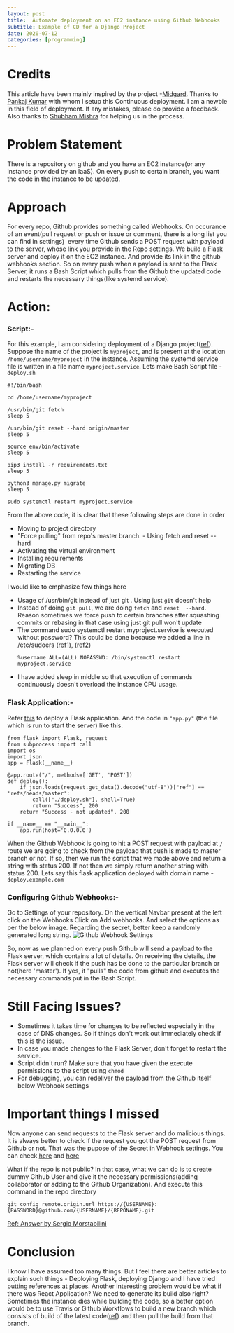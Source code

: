 ```yaml
---
layout: post
title:  Automate deployment on an EC2 instance using Github Webhooks
subtitle: Example of CD for a Django Project
date: 2020-07-12
categories: [programming]
---
```


# Credits
This article have been mainly inspired by the project -[Midgard](https://github.com/iit-technology-ambit/Midgard). Thanks to [Pankaj Kumar](https://github.com/Shankusu993) with whom I setup this Continuous deployment. I am a newbie in this field of deployment. If any mistakes, please do provide a feedback. Also thanks to [Shubham Mishra](https://github.com/grapheo12) for helping us in the process.

# Problem Statement
There is a repository on github and you have an EC2 instance(or any instance provided by an IaaS). On every push to certain branch, you want the code in the instance to be updated.

# Approach
For every repo, Github provides something called Webhooks. On occurance of an event(pull request or push or issue or comment, there is a long list you can find in settings)  every time Github sends a POST request with payload to the server, whose link you provide in the Repo settings.
We build a Flask server and deploy it on the EC2 instance. And provide its link in the github webhooks section. So on every push when a payload is sent to the Flask Server, it runs a Bash Script which pulls from the Github the updated code and restarts the necessary things(like systemd service).

# Action:
### Script:-
For this example, I am considering deployment of a Django project([ref](https://www.digitalocean.com/community/tutorials/how-to-set-up-django-with-postgres-nginx-and-gunicorn-on-ubuntu-18-04)).  Suppose the name of the project is `myproject`, and is present at the location `/home/username/myproject` in the instance. Assuming the systemd service file is written in a file name   `myproject.service`. Lets make Bash Script file - `deploy.sh`
```
#!/bin/bash

cd /home/username/myproject 

/usr/bin/git fetch
sleep 5

/usr/bin/git reset --hard origin/master
sleep 5

source env/bin/activate
sleep 5

pip3 install -r requirements.txt
sleep 5

python3 manage.py migrate
sleep 5

sudo systemctl restart myproject.service

```
From the above  code, it is clear that these following steps are done in order
- Moving to project directory
- "Force pulling" from repo's master branch. - Using fetch and reset --hard
-  Activating the virtual environment
- Installing requirements 
- Migrating DB
- Restarting the service

I would like to emphasize few things here 
- Usage of /usr/bin/git instead of  just git . Using just `git` doesn't help
- Instead of doing `git pull`, we are doing `fetch` and `reset  --hard`. Reason sometimes we force push to certain branches after squashing commits or rebasing in that case using just git pull won't update
- The command sudo systemctl restart myproject.service is executed without password? This could be done because we added a line in /etc/sudoers ([ref1](https://unix.stackexchange.com/questions/192706/how-could-we-allow-non-root-users-to-control-a-systemd-service)), ([ref2](https://www.digitalocean.com/community/tutorials/how-to-edit-the-sudoers-file))
  ```
  %username ALL=(ALL) NOPASSWD: /bin/systemctl restart myproject.service
	```
- I have added sleep in middle so that execution of commands continuously doesn't overload the instance CPU usage.

### Flask Application:-
Refer [this](https://www.digitalocean.com/community/tutorials/how-to-serve-flask-applications-with-uswgi-and-nginx-on-ubuntu-18-04) to deploy a Flask application. And the code in `"app.py"` (the file which is run to start the server) like this.
```
from flask import Flask, request
from subprocess import call
import os
import json
app = Flask(__name__)

@app.route("/", methods=['GET', 'POST']) 
def deploy():
    if json.loads(request.get_data().decode("utf-8"))["ref"] == 'refs/heads/master':
        call(["./deploy.sh"], shell=True) 
        return "Success", 200
    return "Success - not updated", 200

if __name__ == "__main__":
    app.run(host='0.0.0.0')
```

When the Github Webhook is going to hit a POST request with payload at `/`  route
we are going to check from the payload that push is made to master branch or not. If so, then we run the script that we made above and return a string with status 200. If not then we simply return another string with  status 200.
Lets say this flask application deployed with domain name - `deploy.example.com`

### Configuring Github Webhooks:-
Go to Settings  of your repository. On the vertical Navbar present at the left click on the Webhooks
Click on Add webhooks. And select the options as per the below image. Regarding the secret, better keep a randomly generated long string.
![Github Webhook Settings](/img/github_webhooks.png.PNG)

So, now as we planned on every push Github will send a payload to the Flask server, which contains a lot of details. On receiving the details, the Flask server will  check if the push has be done to the particular branch or not(here 'master'). If yes, it "pulls" the code from github and executes the necessary commands put in the Bash Script.

# Still Facing Issues?
- Sometimes it takes time for changes to be reflected especially in the case of DNS changes. So if things don't work out immediately check if this is the issue.
- In case you made changes to the Flask Server, don't forget to restart the service.
- Script didn't run? Make sure that you have given the execute permissions to the script using `chmod`
- For debugging, you can redeliver the payload from the Github itself below  Webhook settings

# Important things I missed
Now anyone can send requests to the Flask server and do malicious things. It is always better to check if the request you got the POST request  from Github or not. That was the pupose of the Secret in Webhook settings. You can check [here](https://developer.github.com/webhooks/securing/) and [here](https://github.com/iit-technology-ambit/Midgard/blob/master/hookListen.py)

What if the repo is not public? In that case, what we can do is to create dummy Github User and give it the necessary permissions(adding collaborator or adding to the Github Organization). And execute this command in the repo directory
```
git config remote.origin.url https://{USERNAME}:{PASSWORD}@github.com/{USERNAME}/{REPONAME}.git
```
[Ref: Answer by Sergio Morstabilini](https://superuser.com/questions/199507/how-do-i-ensure-git-doesnt-ask-me-for-my-github-username-and-password)
# Conclusion
I know I have assumed too many things. But I feel there are better articles to explain such things - Deploying Flask, deploying Django and I have tried putting references at places. Another interesting problem would be what if there was React Application? We need to generate its build also right? Sometimes the instance dies while building the code, so a better option would be to use Travis or Github Workflows to build a new branch which consists of build of the latest code([ref](https://youtu.be/BFpSD2eoXUk)) and then pull the build from that branch.
